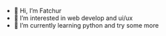 - 👋 Hi, I’m Fatchur
- 👀 I’m interested in web develop and ui/ux
- 🌱 I’m currently learning python and try some more
